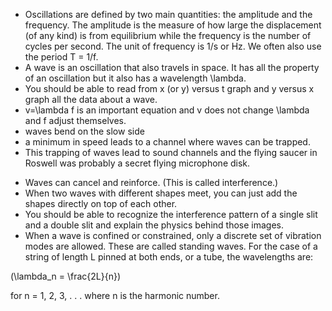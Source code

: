 * Oscillations are defined by two main quantities: the amplitude and the frequency. The amplitude is the measure of how large the displacement \(of any kind\) is from equilibrium while the frequency is the number of cycles per second. The unit of frequency is 1/s or Hz. We often also use the period <lrn-math>T = 1/f</lrn-math>.
* A wave is an oscillation that also travels in space. It has all the property of an oscillation but it also has a wavelength <lrn-math>\lambda</lrn-math>.
* You should be able to read from x \(or y\) versus t graph and y versus x graph all the data about a wave.
* <lrn-math>v=\lambda f</lrn-math> is an important equation and v does not change <lrn-math>\lambda</lrn-math> and f adjust themselves.
* waves bend on the slow side
* a minimum in speed leads to a channel where waves can be trapped.
* This trapping of waves lead to sound channels and the flying saucer in Roswell was probably a secret flying microphone disk.

- Waves can cancel and reinforce. (This is called interference.)
- When two waves with different shapes meet, you can just add the shapes directly on top of each other.
- You should be able to recognize the interference pattern of a single slit and a double slit and explain the physics behind those images.
- When a wave is confined or constrained, only a discrete set of vibration modes are allowed. These are called standing waves. For the case of a string of length L pinned at both ends, or a tube, the wavelengths are:

\(\lambda_n = \frac{2L}{n}\)

for n = 1, 2, 3, . . . where n is the harmonic number.
